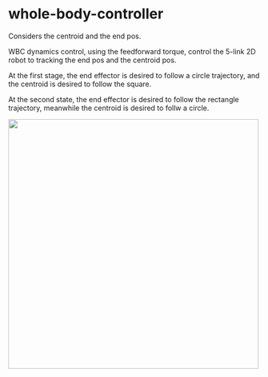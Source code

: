# whole-body-controller

Considers the centroid and the end pos.

WBC dynamics control, using the feedforward torque, control the 5-link 2D robot to tracking the end pos and the centroid pos.

At the first stage, the end effector is desired to follow a circle trajectory, and the centroid is desired to follow the square.

At the second state, the end effector is desired to follow the rectangle trajectory, meanwhile the centroid is desired to follw a circle.

<img src="https://github.com/user-attachments/assets/63c273b1-cd51-40d8-afd8-373d444784ad" width="500px" />
